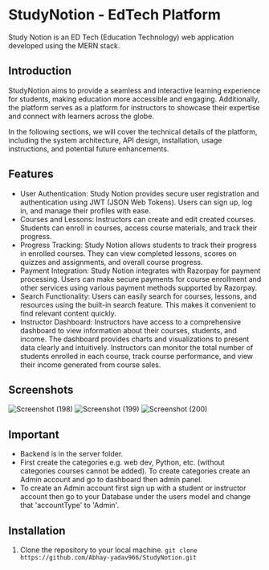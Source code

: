 # StudyNotion - EdTech Platform
Study Notion is an ED Tech (Education Technology) web application developed using the MERN stack.
## Introduction
StudyNotion aims to provide a seamless and interactive learning experience for students, making education more accessible and engaging. Additionally, the platform serves as a platform for instructors to showcase their expertise and connect with learners across the globe.

In the following sections, we will cover the technical details of the platform, including the system architecture, API design, installation, usage instructions, and potential future enhancements.
## Features
- User Authentication: Study Notion provides secure user registration and authentication using JWT (JSON Web Tokens). Users can sign up, log in, and manage their profiles with ease.
- Courses and Lessons: Instructors can create and edit created courses. Students can enroll in courses, access course materials, and track their progress.
- Progress Tracking: Study Notion allows students to track their progress in enrolled courses. They can view completed lessons, scores on quizzes and assignments, and overall course progress.
- Payment Integration: Study Notion integrates with Razorpay for payment processing. Users can make secure payments for course enrollment and other services using various payment methods supported by Razorpay.
- Search Functionality: Users can easily search for courses, lessons, and resources using the built-in search feature. This makes it convenient to find relevant content quickly.
- Instructor Dashboard: Instructors have access to a comprehensive dashboard to view information about their courses, students, and income. The dashboard provides charts and visualizations to present data clearly and intuitively. Instructors can monitor the total number of students enrolled in each course, track course performance, and view their income generated from course sales.
## Screenshots
![Screenshot (198)](https://github.com/Abhay-yadav966/StudyNotion/assets/115336330/6db49b68-8323-4f06-9366-98dfac4f932b)
![Screenshot (199)](https://github.com/Abhay-yadav966/StudyNotion/assets/115336330/f79c9653-1c7d-40d3-bb03-0aed4cbd9b51)
![Screenshot (200)](https://github.com/Abhay-yadav966/StudyNotion/assets/115336330/8d65e7a3-94ee-45c8-b28f-d493729a320f)
## Important
- Backend is in the server folder.
- First create the categories e.g. web dev, Python, etc. (without categories courses cannot be added). To create categories create an Admin account and go to dashboard then admin panel.
- To create an Admin account first sign up with a student or instructor account then go to your Database under the users model and change that 'accountType' to 'Admin'.
## Installation
1. Clone the repository to your local machine.
` git clone https://github.com/Abhay-yadav966/StudyNotion.git `
